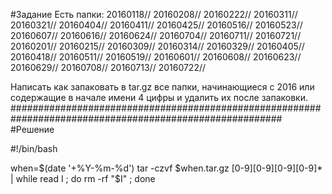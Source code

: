 #Задание 
Есть папки:
20160118//  20160208//  20160222//  20160311//  20160321//  20160404//  20160411//  20160425//  20160516//  20160523//  20160607//  20160616//  20160624//  20160704//  20160711//  20160721//
20160201//  20160215//  20160309//  20160314//  20160329//  20160405//  20160418//  20160511//  20160519//  20160601//  20160608//  20160623//  20160629//  20160708//  20160713//  20160722//
    
Написать как запаковать в tar.gz все папки, начинающиеся с 2016 или содержащие в начале имени 4 цифры и удалить их после запаковки.
#########################################################################################################
#Решение 

#!/bin/bash

when=$(date '+%Y-%m-%d')
tar -czvf $when.tar.gz [0-9][0-9][0-9][0-9]* | while read I ; do rm -rf "$I" ; done
